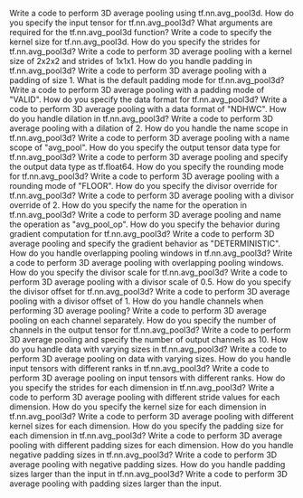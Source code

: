 Write a code to perform 3D average pooling using tf.nn.avg_pool3d.
How do you specify the input tensor for tf.nn.avg_pool3d?
What arguments are required for the tf.nn.avg_pool3d function?
Write a code to specify the kernel size for tf.nn.avg_pool3d.
How do you specify the strides for tf.nn.avg_pool3d?
Write a code to perform 3D average pooling with a kernel size of 2x2x2 and strides of 1x1x1.
How do you handle padding in tf.nn.avg_pool3d?
Write a code to perform 3D average pooling with a padding of size 1.
What is the default padding mode for tf.nn.avg_pool3d?
Write a code to perform 3D average pooling with a padding mode of "VALID".
How do you specify the data format for tf.nn.avg_pool3d?
Write a code to perform 3D average pooling with a data format of "NDHWC".
How do you handle dilation in tf.nn.avg_pool3d?
Write a code to perform 3D average pooling with a dilation of 2.
How do you handle the name scope in tf.nn.avg_pool3d?
Write a code to perform 3D average pooling with a name scope of "avg_pool".
How do you specify the output tensor data type for tf.nn.avg_pool3d?
Write a code to perform 3D average pooling and specify the output data type as tf.float64.
How do you specify the rounding mode for tf.nn.avg_pool3d?
Write a code to perform 3D average pooling with a rounding mode of "FLOOR".
How do you specify the divisor override for tf.nn.avg_pool3d?
Write a code to perform 3D average pooling with a divisor override of 2.
How do you specify the name for the operation in tf.nn.avg_pool3d?
Write a code to perform 3D average pooling and name the operation as "avg_pool_op".
How do you specify the behavior during gradient computation for tf.nn.avg_pool3d?
Write a code to perform 3D average pooling and specify the gradient behavior as "DETERMINISTIC".
How do you handle overlapping pooling windows in tf.nn.avg_pool3d?
Write a code to perform 3D average pooling with overlapping pooling windows.
How do you specify the divisor scale for tf.nn.avg_pool3d?
Write a code to perform 3D average pooling with a divisor scale of 0.5.
How do you specify the divisor offset for tf.nn.avg_pool3d?
Write a code to perform 3D average pooling with a divisor offset of 1.
How do you handle channels when performing 3D average pooling?
Write a code to perform 3D average pooling on each channel separately.
How do you specify the number of channels in the output tensor for tf.nn.avg_pool3d?
Write a code to perform 3D average pooling and specify the number of output channels as 10.
How do you handle data with varying sizes in tf.nn.avg_pool3d?
Write a code to perform 3D average pooling on data with varying sizes.
How do you handle input tensors with different ranks in tf.nn.avg_pool3d?
Write a code to perform 3D average pooling on input tensors with different ranks.
How do you specify the strides for each dimension in tf.nn.avg_pool3d?
Write a code to perform 3D average pooling with different stride values for each dimension.
How do you specify the kernel size for each dimension in tf.nn.avg_pool3d?
Write a code to perform 3D average pooling with different kernel sizes for each dimension.
How do you specify the padding size for each dimension in tf.nn.avg_pool3d?
Write a code to perform 3D average pooling with different padding sizes for each dimension.
How do you handle negative padding sizes in tf.nn.avg_pool3d?
Write a code to perform 3D average pooling with negative padding sizes.
How do you handle padding sizes larger than the input in tf.nn.avg_pool3d?
Write a code to perform 3D average pooling with padding sizes larger than the input.